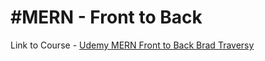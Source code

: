 # #MERN - Front to Back

Link to Course - [Udemy MERN Front to Back Brad Traversy](https://www.udemy.com/course/mern-stack-front-to-back/learn/lecture/10055154#questions)
